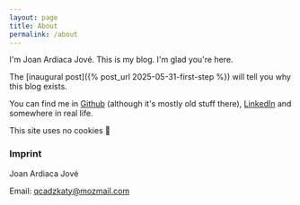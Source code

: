 ```yaml
---
layout: page
title: About
permalink: /about
---
```


I'm Joan Ardiaca Jové. This is my blog. I'm glad you're here.

The [inaugural post]({% post_url 2025-05-31-first-step %}) will tell you why this blog exists.

You can find me in [Github](https://github.com/jardiacaj) (although it's mostly old stuff there), [LinkedIn](https://www.linkedin.com/in/joan-ardiaca-jov%C3%A9-2365571b6/) and somewhere in real life.

This site uses no cookies 🎉

### Imprint

Joan Ardiaca Jové

Email: [qcadzkaty@mozmail.com](mailto:qcadzkaty@mozmail.com)
